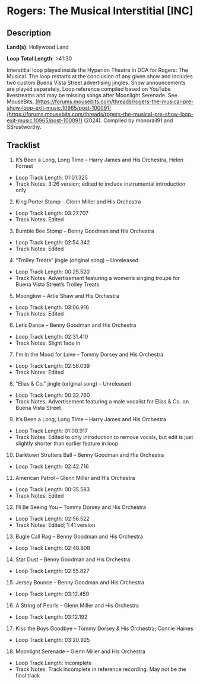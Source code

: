# Rogers: The Musical Interstitial [INC]

## Description

**Land(s)**: Hollywood Land

**Loop Total Length**: >41:30

Interstitial loop played inside the Hyperion Theatre in DCA for Rogers: The Musical. The loop restarts at the conclusion of any given show and includes two custom Buena Vista Street advertising jingles. Show announcements are played separately. Loop reference compiled based on YouTube livestreams and may be missing songs after Moonlight Serenade. See MouseBits, [https://forums.mousebits.com/threads/rogers-the-musical-pre-show-loop-exit-music.10965/post-100091](https://forums.mousebits.com/threads/rogers-the-musical-pre-show-loop-exit-music.10965/post-100091) (2024). Compiled by monorail91 and SSrustworthy.

## Tracklist

1. It’s Been a Long, Long Time – Harry James and His Orchestra, Helen Forrest
- Loop Track Length: 01:01.325
- Track Notes: 3:26 version; edited to include instrumental introduction only

2. King Porter Stomp – Glenn Miller and His Orchestra
- Loop Track Length: 03:27.707
- Track Notes: Edited

3. Bumble Bee Stomp – Benny Goodman and His Orchestra
- Loop Track Length: 02:54.342
- Track Notes: Edited

4. “Trolley Treats” jingle (original song) – Unreleased
- Loop Track Length: 00:25.520
- Track Notes: Advertisement featuring a women’s singing troupe for Buena Vista Street’s Trolley Treats

5. Moonglow – Artie Shaw and His Orchestra
- Loop Track Length: 03:06.916
- Track Notes: Edited

6. Let’s Dance – Benny Goodman and His Orchestra
- Loop Track Length: 02:31.410
- Track Notes: Slight fade in

7. I'm in the Mood for Love – Tommy Dorsey and His Orchestra
- Loop Track Length: 02:56.039
- Track Notes: Edited

8. "Elias & Co." jingle (original song) – Unreleased
- Loop Track Length: 00:32.760
- Track Notes: Advertisement featuring a male vocalist for Elias & Co. on Buena Vista Street

9. It’s Been a Long, Long Time – Harry James and His Orchestra
- Loop Track Length: 01:00.917
- Track Notes: Edited to only introduction to remove vocals, but edit is just slightly shorter than earlier feature in loop

10. Darktown Strutters Ball – Benny Goodman and His Orchestra
- Loop Track Length: 02:42.716

11. American Patrol – Glenn Miller and His Orchestra
- Loop Track Length: 00:35.583
- Track Notes: Edited

12. I’ll Be Seeing You – Tommy Dorsey and His Orchestra
- Loop Track Length: 02:56.522
- Track Notes: Edited; 1:41 version

13. Bugle Call Rag – Benny Goodman and His Orchestra
- Loop Track Length: 02:48.808

14. Star Dust – Benny Goodman and His Orchestra
- Loop Track Length: 02:55.827

15. Jersey Bounce – Benny Goodman and His Orchestra
- Loop Track Length: 03:12.459

16. A String of Pearls – Glenn Miller and His Orchestra
- Loop Track Length: 03:12.192

17. Kiss the Boys Goodbye – Tommy Dorsey & His Orchestra; Connie Haines
- Loop Track Length: 03:20.925

18. Moonlight Serenade – Glenn Miller and His Orchestra
- Loop Track Length: incomplete
- Track Notes: Track incomplete in reference recording. May not be the final track
